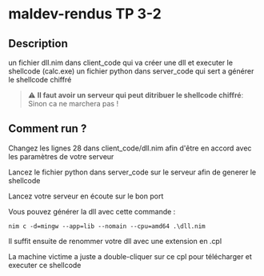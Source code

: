 # maldev-rendus TP 3-2

## Description

un fichier dll.nim dans client_code qui va créer une dll et executer le shellcode (calc.exe)
un fichier python dans server_code qui sert a générer le shellcode chiffré

> :warning: **Il faut avoir un serveur qui peut ditribuer le shellcode chiffré**: Sinon ca ne marchera pas !  

## Comment run ?

Changez les lignes 28 dans client_code/dll.nim afin d'être en accord avec les paramètres de votre serveur

Lancez le fichier python dans server_code sur le serveur afin de generer le shellcode

Lancez votre serveur en écoute sur le bon port 

Vous pouvez générer la dll avec cette commande : 

```nim c -d=mingw --app=lib --nomain --cpu=amd64 .\dll.nim```

Il suffit ensuite de renommer votre dll avec une extension en .cpl

La machine victime a juste a double-cliquer sur ce cpl pour télécharger et executer ce shellcode

